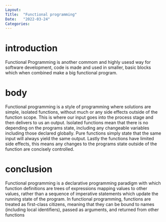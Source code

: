 ```yaml
---
Layout:
Title:  "Functional programming"
Date:   "2022-03-24"
Categories:
---
```

# introduction
Functional Programming is another commom and highly usesd way for software development, code is made and used in smaller, basic blocks which when combined make a big functional program.


# body
Functional programming is a style of programming where solutions are simple, isolated functions, without much or any side effects outside of the function scope. This is where our input goes into the process stage and then delivers to us an output.
Isolated functions mean that there is no depending on the programs state, including any changeable variables including those declared globally. Pure functions simply state that the same input will always yield the same output. Lastly the functions have limited side effects, this means any changes to the programs state outside of the function are concisely controlled.  

# conclusion
Functional programming is a declarative programming paradigm with which function definitions are trees of expressions mapping values to other values, rather than a sequence of imperative statements which update the running state of the program. In functional programming, functions are treated as first-class citizens, meaning that they can be bound to names (including local identifiers), passed as arguments, and returned from other functions
